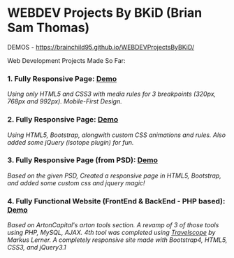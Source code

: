 # WEBDEV Projects By BKiD (Brian Sam Thomas)

DEMOS - https://brainchild95.github.io/WEBDEVProjectsByBKiD/

Web Development Projects Made So Far: 

<h3>1. Fully Responsive Page: <a href="https://brainchild95.github.io/WEBDEVProjectsByBKiD/1.%20Responsive_HTML5-CSS3/index.html">Demo</a></h3>
   <em>Using only HTML5 and CSS3 with media rules for 3 breakpoints (320px, 768px and 992px). Mobile-First Design.</em>
   
<h3>2. Fully Responsive Page: <a href="https://brainchild95.github.io/WEBDEVProjectsByBKiD/2.%20Responsive_HTML5-CSS3-Bootstrap4-jQuery/index.html">Demo</a></h3>
   <em>Using HTML5, Bootstrap, alongwith custom CSS animations and rules. Also added some jQuery (isotope plugin) for fun.</em>
   
<h3>3. Fully Responsive Page (from PSD): <a href="https://brainchild95.github.io/WEBDEVProjectsByBKiD/3.%20Responsive_PSD-To-Bootstrap4_Stripe/main.html">Demo</a></h3>
   <em>Based on the given PSD, Created a responsive page in HTML5, Bootstrap, and added some custom css and jquery magic!</em>
   
<h3>4. Fully Functional Website (FrontEnd & BackEnd - PHP based): <a><abbr title="Not possible on Github Pages as per ToS.">Demo</abbr></a></h3>
   <em>Based on ArtonCapital's arton tools section. A revamp of 3 of those tools using PHP, MySQL, AJAX. 4th tool was completed using <a href="https://www.markuslerner.com/#travelscope">Travelscope</a> by Markus Lerner. A completely responsive site made with Bootstrap4, HTML5, CSS3, and jQuery3.1 </em>

